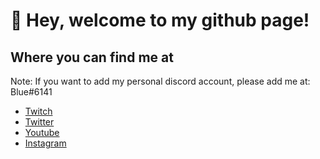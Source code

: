 # 👋 Hey, welcome to my github page!


  ## Where you can find me at
  Note: If you want to add my personal discord account, please add me at: Blue#6141
  - [Twitch](https://www.twitch.tv/techwithisaac)
  - [Twitter](https://twitter.com/TechWithIsaac)
  - [Youtube](https://www.youtube.com/channel/UCcjvpoQTCjs2g1fJWFFNMHg)
  - [Instagram](https://www.instagram.com/techwithisaac/)
